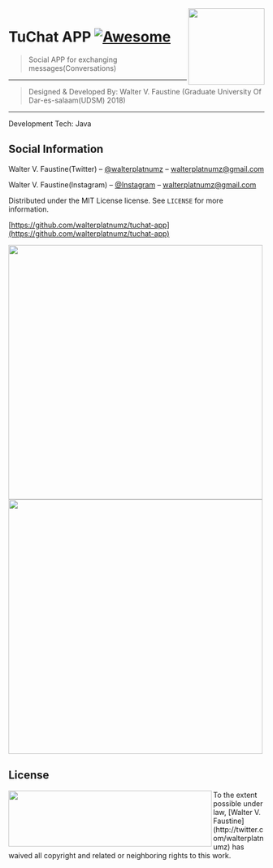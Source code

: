 

<img src="../../raw/master/cainam/home.jpg" width="150" height="150" align="right" />

# TuChat APP [![Awesome](https://cdn.rawgit.com/sindresorhus/awesome/d7305f38d29fed78fa85652e3a63e154dd8e8829/media/badge.svg)](https://github.com/sindresorhus/awesome)
> Social APP for exchanging messages(Conversations)

------------------------------------------------------------------------
> Designed & Developed By: Walter V. Faustine (Graduate University Of Dar-es-salaam(UDSM) 2018)

------------------------------------------------------------------------
Development Tech: Java

## Social Information

Walter V. Faustine(Twitter) – [@walterplatnumz](https://twitter.com/walterplatnumz) – walterplatnumz@gmail.com

Walter V. Faustine(Instagram) – [@Instagram](https://instagram.com/walterplatnumz) – walterplatnumz@gmail.com

Distributed under the MIT License license. See ``LICENSE`` for more information.

[https://github.com/walterplatnumz/tuchat-app](https://github.com/walterplatnumz/tuchat-app)

<img width="500" style="text-align: center; " src="../../raw/master/cainam/cainamconv.jpg" />
<img width="500" style="text-align: center; " src="../../raw/master/cainam/kawasa.jpg" />


## License

<img src="../../raw/master/cainam/mit.png" width="400" height="110" align="left" />
To the extent possible under law, [Walter V. Faustine](http://twitter.com/walterplatnumz) has waived all copyright and related or neighboring rights to this work.
